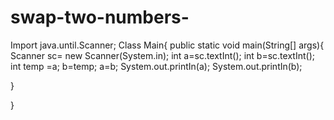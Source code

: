 # swap-two-numbers-

Import java.until.Scanner;
Class Main{
    public static void main(String[] args){
          Scanner sc= new Scanner(System.in);
            int a=sc.textInt();
            int b=sc.textInt();
             int temp =a;
               b=temp;
               a=b;
           System.out.printIn(a);
            System.out.printIn(b);


}

}
